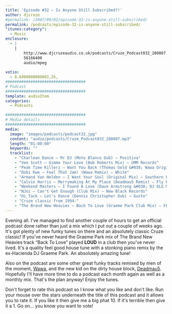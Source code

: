 ```yaml
---
title: 'Episode #32 – Is Anyone Still Subscribed?!'
author: djcruze
#permalink: /2007/09/02/episode-32-is-anyone-still-subscribed/
permalink: /podcasts/episode-32-is-anyone-still-subscribed/
"itunes:category":
  - Music
enclosure:
  - |
    |
        http://www.djcruzeaudio.co.uk/podcasts/Cruze_Podcast032_280807.mp3
        56166400
        audio/mpeg
        
votio:
  - 8.6800000000001,25,
###################################
# Podcast
###################################
template: audioItem
categories:
  - Podcasts

###################################
# Media details
###################################
media:
  image: "images/podcasts/podcast32.jpg"
  content: "audio/podcasts/Cruze_Podcast032_280807.mp3"
  length: "01:00:00"
  keywords: ""
  tracklist:
    - "Charlean Dance – Mr DJ (Moto Blanco Dub) – Positiva"
    - "Vee Scott – Gimme Your Love (Bob Roberts Mix) – UMM Records"
    - "Peak Time Killerz – Want You Back (Thomas Gold &#038; Wawa Original Mix) – Sume Music"
    - "Dobi Kwe – Feel That Jam! (Wawa Remix) – White"
    - "Armand Van Helden – I Want Your Soul (Original Mix) – Southern Fried Records"
    - "Calvin Harris – Merrymaking At My Place (Deadmau5 Remix) – Fly Eye"
    - "Weekend Masters – I Found A Love (Dave Armstrong &#038; DJ DLG Mix) – Hit! Records"
    - "NJoi – Can't Get Enough (Club Mix) – New Black Records"
    - "Hi_Tack – Let's Dance (Dennis Christopher Dub) – Gusto"
    - "Cruze classic from 1994:"
    - "The Brand New Heavies – Back To Love (Graeme Park Club Mix) – FFRR"
---
```

Evening all. I've managed to find another couple of hours to get an official podcast done rather than just a mix which I put out a couple of weeks ago. It's got plenty of new funky tunes on there and an absolutely classic Cruze classic! If you've never heard the Graeme Park mix of The Brand New Heavies track &#8220;Back To Love&#8221; played **LOUD** in a club then you've never lived. It's a quality feel good house tune with a stonking piano remix by the ex-Hacienda DJ Graeme Park. An absolutely amazing tune!

Also on the podcast are some other great funky tracks remixed by men of the moment, [Wawa][3], and the new kid on the dirty house block, [Deadmau5][4]. Hopefully I'll have more time to do a podcast each month again as well as a monthly mix. That's the plan anyway! Enjoy the tunes.

Don't forget to rate this podcast so I know what you like and don't like. Run your mouse over the stars underneath the title of this podcast and it allows you to rate it. If you like it then give me a big phat 10. If it's terrible then give it a 1. Go on&#8230; you know you want to vote!

 [1]: http://www.djcruze.co.uk/cms/wp-content/DownloadButton.gif
 [2]: http://www.djcruzeaudio.co.uk/podcasts/Cruze_Podcast032_280807.mp3
 [3]: http://myspace.com/wawamusicwawa
 [4]: http://www.deadmau5.com/